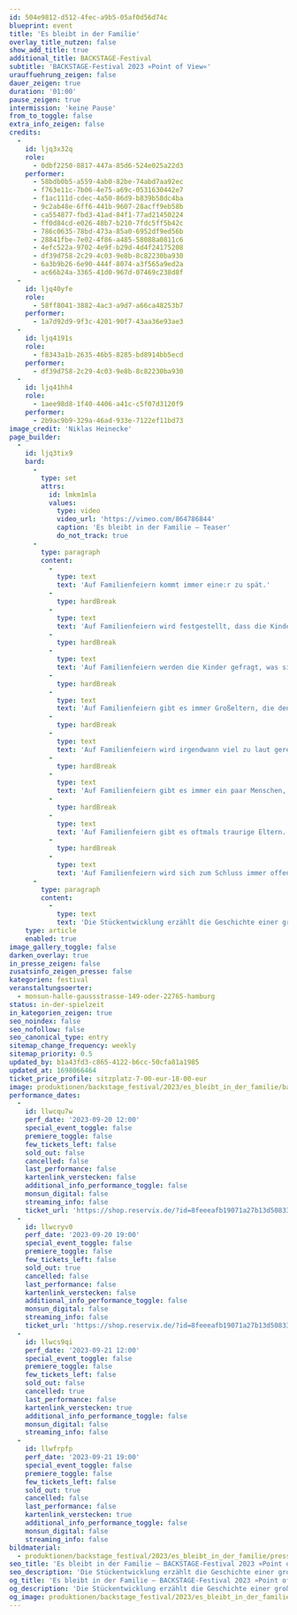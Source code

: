 ```yaml
---
id: 504e9812-d512-4fec-a9b5-05af0d56d74c
blueprint: event
title: 'Es bleibt in der Familie'
overlay_title_nutzen: false
show_add_title: true
additional_title: BACKSTAGE-Festival
subtitle: 'BACKSTAGE-Festival 2023 »Point of View«'
urauffuehrung_zeigen: false
dauer_zeigen: true
duration: '01:00'
pause_zeigen: true
intermission: 'keine Pause'
from_to_toggle: false
extra_info_zeigen: false
credits:
  -
    id: ljq3x32q
    role:
      - 0dbf2250-8817-447a-85d6-524e025a22d3
    performer:
      - 58bdb0b5-a559-4ab0-82be-74abd7aa92ec
      - f763e11c-7b06-4e75-a69c-0531630442e7
      - f1ac111d-cdec-4a50-86d9-b839b58dc4ba
      - 9c2ab48e-6ff6-441b-9607-28acff9eb58b
      - ca554877-fbd3-41ad-84f1-77ad21450224
      - ff0d84cd-e026-48b7-b210-7fdc5ff5b42c
      - 786c0635-78bd-473a-85a0-6952df9ed56b
      - 28841fbe-7e02-4f86-a485-58088a0811c6
      - 4efc522a-9702-4e9f-b29d-4d4f24175208
      - df39d758-2c29-4c03-9e8b-8c82230ba930
      - 6a3b9b26-6e90-444f-8074-a3f565a9ed2a
      - ac66b24a-3365-41d0-967d-07469c238d8f
  -
    id: ljq40yfe
    role:
      - 58ff8041-3882-4ac3-a9d7-a66ca48253b7
    performer:
      - 1a7d92d9-9f3c-4201-90f7-43aa36e93ae3
  -
    id: ljq4191s
    role:
      - f8343a1b-2635-46b5-8285-bd8914bb5ecd
    performer:
      - df39d758-2c29-4c03-9e8b-8c82230ba930
  -
    id: ljq41hh4
    role:
      - 1aee98d8-1f40-4406-a41c-c5f07d3120f9
    performer:
      - 2b9ac9b9-329a-46ad-933e-7122ef11bd73
image_credit: 'Niklas Heinecke'
page_builder:
  -
    id: ljq3tix9
    bard:
      -
        type: set
        attrs:
          id: lmkm1mla
          values:
            type: video
            video_url: 'https://vimeo.com/864786844'
            caption: 'Es bleibt in der Familie – Teaser'
            do_not_track: true
      -
        type: paragraph
        content:
          -
            type: text
            text: 'Auf Familienfeiern kommt immer eine:r zu spät.'
          -
            type: hardBreak
          -
            type: text
            text: 'Auf Familienfeiern wird festgestellt, dass die Kinder gewachsen sind.'
          -
            type: hardBreak
          -
            type: text
            text: 'Auf Familienfeiern werden die Kinder gefragt, was sie machen wollen, wenn sie groß sind.'
          -
            type: hardBreak
          -
            type: text
            text: 'Auf Familienfeiern gibt es immer Großeltern, die den Kindern Geld zustecken.'
          -
            type: hardBreak
          -
            type: text
            text: 'Auf Familienfeiern wird irgendwann viel zu laut geredet.'
          -
            type: hardBreak
          -
            type: text
            text: 'Auf Familienfeiern gibt es immer ein paar Menschen, die sich nicht gehört fühlen.'
          -
            type: hardBreak
          -
            type: text
            text: 'Auf Familienfeiern gibt es oftmals traurige Eltern.'
          -
            type: hardBreak
          -
            type: text
            text: 'Auf Familienfeiern wird sich zum Schluss immer offensiv gestritten.'
      -
        type: paragraph
        content:
          -
            type: text
            text: 'Die Stückentwicklung erzählt die Geschichte einer großen Familie, die sich anlässlich des 90. Geburtstages von Papa Zeus versammelt hat. Es wird gegessen, geplaudert und geflirtet. Doch wie sollte es auch anders sein, im Laufe des Abends droht die Stimmung zu kippen. Viel zu lange bestimmen die Eltern schon über das Leben ihrer 13 – nun schon erwachsenen – Kinder. Die familiären Abläufe wiederholen sich immer und immer wieder und über die wirklich wichtigen Dinge wurde bisher noch nie gesprochen. Ist endlich die Zeit gekommen, um aus all diesen ewigen Kreisläufen auszubrechen?'
    type: article
    enabled: true
image_gallery_toggle: false
darken_overlay: true
in_presse_zeigen: false
zusatsinfo_zeigen_presse: false
kategorien: festival
veranstaltungsoerter:
  - monsun-halle-gaussstrasse-149-oder-22765-hamburg
status: in-der-spielzeit
in_kategorien_zeigen: true
seo_noindex: false
seo_nofollow: false
seo_canonical_type: entry
sitemap_change_frequency: weekly
sitemap_priority: 0.5
updated_by: b1a43fd3-c865-4122-b6cc-50cfa81a1985
updated_at: 1698066464
ticket_price_profile: sitzplatz-7-00-eur-18-00-eur
image: produktionen/backstage_festival/2023/es_bleibt_in_der_familie/backstage_festival_es_bleibt_in_der_familie_01_c_niklas_heinecke.jpg
performance_dates:
  -
    id: llwcqu7w
    perf_date: '2023-09-20 12:00'
    special_event_toggle: false
    premiere_toggle: false
    few_tickets_left: false
    sold_out: false
    cancelled: false
    last_performance: false
    kartenlink_verstecken: false
    additional_info_performance_toggle: false
    monsun_digital: false
    streaming_info: false
    ticket_url: 'https://shop.reservix.de/?id=8feeeafb19071a27b13d5083379d95183e9ab490f2f135faf80b2fecfc1ba00f2aba7ad8945f4a4292549eb86feddc1b&vID=7337&eventGrpID=446187&eventID=2153765'
  -
    id: llwcryv0
    perf_date: '2023-09-20 19:00'
    special_event_toggle: false
    premiere_toggle: false
    few_tickets_left: false
    sold_out: true
    cancelled: false
    last_performance: false
    kartenlink_verstecken: false
    additional_info_performance_toggle: false
    monsun_digital: false
    streaming_info: false
    ticket_url: 'https://shop.reservix.de/?id=8feeeafb19071a27b13d5083379d95183e9ab490f2f135faf80b2fecfc1ba00f2aba7ad8945f4a4292549eb86feddc1b&vID=7337&eventGrpID=446187&eventID=2153767'
  -
    id: llwcs9qi
    perf_date: '2023-09-21 12:00'
    special_event_toggle: false
    premiere_toggle: false
    few_tickets_left: false
    sold_out: false
    cancelled: true
    last_performance: false
    kartenlink_verstecken: true
    additional_info_performance_toggle: false
    monsun_digital: false
    streaming_info: false
  -
    id: llwfrpfp
    perf_date: '2023-09-21 19:00'
    special_event_toggle: false
    premiere_toggle: false
    few_tickets_left: false
    sold_out: true
    cancelled: false
    last_performance: false
    kartenlink_verstecken: true
    additional_info_performance_toggle: false
    monsun_digital: false
    streaming_info: false
bildmaterial:
  - produktionen/backstage_festival/2023/es_bleibt_in_der_familie/presse/backstage_festival_es_bleibt_in_der_familie_01_c_niklas_heinecke.jpg
seo_title: 'Es bleibt in der Familie – BACKSTAGE-Festival 2023 »Point of View«'
seo_description: 'Die Stückentwicklung erzählt die Geschichte einer großen Familie, die sich versammelt hat. Ist endlich die Zeit gekommen, um aus Kreisläufen auszubrechen?'
og_title: 'Es bleibt in der Familie – BACKSTAGE-Festival 2023 »Point of View«'
og_description: 'Die Stückentwicklung erzählt die Geschichte einer großen Familie, die sich versammelt hat. Ist endlich die Zeit gekommen, um aus Kreisläufen auszubrechen?'
og_image: produktionen/backstage_festival/2023/es_bleibt_in_der_familie/social_media_backstage_festival_es_bleibt_in_der_familie_c_niklas_heinecke.jpg
---
```

